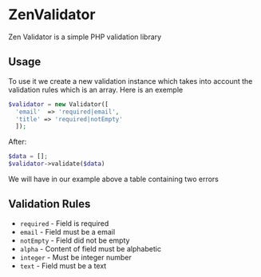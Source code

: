 # ZenValidator
Zen Validator is a simple PHP validation library

## Usage
To use it we create a new validation instance which takes into account the validation rules which is an array. Here is an exemple
```php
$validator = new Validator([
  'email'  => 'required|email',
  'title' => 'required|notEmpty'
  ]);
```
After:
```php
$data = [];
$validator->validate($data)
```
We will have in our example above a table containing two errors

## Validation Rules

 * `required` - Field is required
 * `email` - Field must be a email
 * `notEmpty` - Field did not be empty
 * `alpha` - Content of field must be alphabetic
 * `integer` - Must be integer number
 * `text` - Field must be a text
